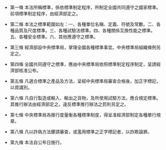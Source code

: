 * 第一條 本法所稱標準，係依標準制定程序，所制定全國共同遵守之國家標準。前項標準制定程序，由經濟部定之。

* 第二條 本法之標準範圍如左：一、各種單位名稱、定義、符號及常數。二、各種品質及尺度標準。三、各種試驗法標準。四、各種關係互換性能之標準。五、各種安全標準。六、其他應遵守之標準。

* 第三條 經濟部設中央標準局，掌理全國各種標準事宜。中央標準局組織條例另定之。

* 第四條 全國共同遵守之標準，應由中央標準局依照標準制定程序制定，呈請經濟部核准公布。

* 第五條 凡適合標準之產品及方法，呈經中央標準局審查合格後，加正字標記，以資識別。

* 第六條 凡自行製造或輸入、輸出之貨物，及所使用試驗方法，應合規定標準。其推行辦法由經濟部定之。違反標準推行辦法之罰則另定之。

* 第七條 中央標準局為推行度量衡各種標準制度，得呈准經濟部制定各種單行規章。

* 第八條 凡以詐偽方法朦請審查，或濫用標準之正字標記者，以詐欺論罪。

* 第九條 本法自公布日施行。

